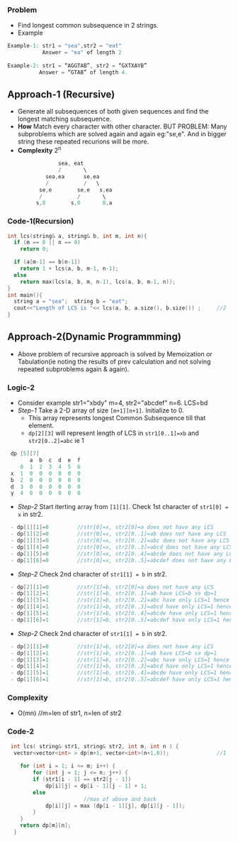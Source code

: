 ### Problem
- Find longest common subsequence in 2 strings.
- Example
```c++
Example-1: str1 = "sea",str2 = "eat"
           Answer = "ea" of length 2
           
Example-2: str1 = “AGGTAB”, str2 = “GXTXAYB” 
          Answer = “GTAB” of length 4. 
```

## Approach-1 (Recursive)
- Generate all subsequences of both given sequences and find the longest matching subsequence.
- **How** Match every character with other character. BUT PROBLEM: Many subproblems which are solved again and again eg:"se,e". And in bigger string these repeated recurions will be more.
- **Complexity** 2<sup>n</sup>
```c++
                sea, eat
                /       \
            sea,ea      se,ea
            /           /   \
          se,e        se,e   s,ea
          /           /       \
         s,0        s,0       0,a
```
### Code-1(Recursion)
```c++
int lcs(string& a, string& b, int m, int n){
  if (m == 0 || n == 0)
    return 0;

  if (a[m-1] == b[n-1])
    return 1 + lcs(a, b, m-1, n-1);
  else
    return max(lcs(a, b, m, n-1), lcs(a, b, m-1, n));
}
int main(){
  string a = "sea";  string b = "eat";
  cout<<"Length of LCS is "<< lcs(a, b, a.size(), b.size()) ;     //2
}
```

## Approach-2(Dynamic Programmming)
- Above problem of recursive approach is solved by Memoization or Tabulation(ie noting the results of prev calculation and not solving repeated subproblems again & again).
### Logic-2
- Consider example str1="xbdy" m=4, str2="abcdef" n=6.   LCS=bd
- *Step-1* Take a 2-D array of size `[m+1][n+1]`. Initialize to 0. 
  - This array represents longest Common Subsequence till that element.
  - `dp[2][3]` will represent length of LCS in `str1[0..1]=xb` and `str2[0..2]=abc` ie 1
```c++
 dp [5][7]
       a  b  c  d  e  f
    0  1  2  3  4  5  6
 x  1  0  0  0  0  0  0
 b  2  0  0  0  0  0  0
 d  3  0  0  0  0  0  0
 y  4  0  0  0  0  0  0
```
- *Step-2* Start iterting array from `[1][1]`. Check 1st character of `str1[0] = x` in str2.
```c++
 - dp[1][1]=0         //str[0]=x, str2[0]=a does not have any LCS
 - dp[1][2]=0         //str[0]=x, str2[0..1]=ab does not have any LCS
 - dp[1][3]=0         //str[0]=x, str2[0..2]=abc does not have any LCS
 - dp[1][4]=0         //str[0]=x, str2[0..3]=abcd does not have any LCS
 - dp[1][5]=0         //str[0]=x, str2[0..4]=abcde does not have any LCS
 - dp[1][6]=0         //str[0]=x, str2[0..5]=abcdef does not have any LCS 
```
- *Step-2* Check 2nd character of `str1[1] = b` in str2.
```c++
 - dp[2][1]=0         //str[1]=b, str2[0]=a does not have any LCS
 - dp[1][2]=1         //str[1]=b, str2[0..1]=ab have LCS=b so dp=1
 - dp[1][3]=1         //str[1]=b, str2[0..2]=abc have only LCS=1 hence dp=1
 - dp[1][4]=1         //str[1]=b, str2[0..3]=abcd have only LCS=1 hence dp=1
 - dp[1][5]=1         //str[1]=b, str2[0..4]=abcde have only LCS=1 hence dp=1
 - dp[1][6]=1         //str[1]=b, str2[0..5]=abcdef have only LCS=1 hence dp=1
```

- *Step-2* Check 2nd character of `str1[1] = b` in str2.
```c++
 - dp[2][1]=0         //str[1]=b, str2[0]=a does not have any LCS
 - dp[1][2]=1         //str[1]=b, str2[0..1]=ab have LCS=b so dp=1
 - dp[1][3]=1         //str[1]=b, str2[0..2]=abc have only LCS=1 hence dp=1
 - dp[1][4]=1         //str[1]=b, str2[0..3]=abcd have only LCS=1 hence dp=1
 - dp[1][5]=1         //str[1]=b, str2[0..4]=abcde have only LCS=1 hence dp=1
 - dp[1][6]=1         //str[1]=b, str2[0..5]=abcdef have only LCS=1 hence dp=1
```
### Complexity
- O(mn)    //m=len of str1, n=len of str2
### Code-2
```c++
 int lcs( string& str1, string& str2, int m, int n ) {
  vector<vector<int> > dp(m+1, vector<int>(n+1,0));               //1
  
    for (int i = 1; i <= m; i++) {
        for (int j = 1; j <= n; j++) {
        if (str1[i - 1] == str2[j - 1])
            dp[i][j] = dp[i - 1][j - 1] + 1;
        else
                        //max of above and back
            dp[i][j] = max (dp[i - 1][j], dp[i][j - 1]);
        }
    }
    return dp[m][n];
  }
```
